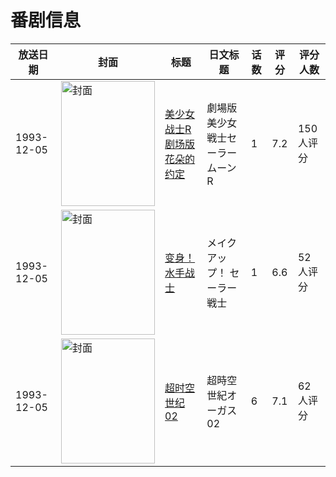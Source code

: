 # 番剧信息

|放送日期|封面|标题|日文标题|话数|评分|评分人数|
|---|---|---|---|---|---|---|
|1993-12-05|<img src="https://lain.bgm.tv/pic/cover/c/88/ba/5435_7CYWV.jpg" alt="封面" style="width:150px;height:200px;object-fit:cover;">|[美少女战士R剧场版 花朵的约定](https://bangumi.tv/subject/5435)|劇場版 美少女戦士セーラームーンR|1|7.2|150人评分|
|1993-12-05|<img src="https://lain.bgm.tv/pic/cover/c/e9/de/27358_NinXx.jpg" alt="封面" style="width:150px;height:200px;object-fit:cover;">|[变身！水手战士](https://bangumi.tv/subject/27358)|メイクアップ！ セーラー戦士|1|6.6|52人评分|
|1993-12-05|<img src="https://lain.bgm.tv/pic/cover/c/e1/6f/37173_73oR5.jpg" alt="封面" style="width:150px;height:200px;object-fit:cover;">|[超时空世纪02](https://bangumi.tv/subject/37173)|超時空世紀オーガス02|6|7.1|62人评分|
